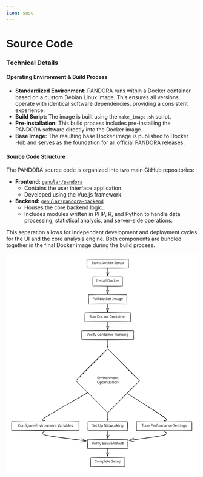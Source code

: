 ```yaml
---
icon: suse
---
```


# Source Code

### Technical Details

#### Operating Environment & Build Process

* **Standardized Environment:** PANDORA runs within a Docker container based on a custom Debian Linux image. This ensures all versions operate with identical software dependencies, providing a consistent experience.
* **Build Script:** The image is built using the `make_image.sh` script.
* **Pre-installation:** This build process includes pre-installing the PANDORA software directly into the Docker image.
* **Base Image:** The resulting base Docker image is published to Docker Hub and serves as the foundation for all official PANDORA releases.

#### Source Code Structure

The PANDORA source code is organized into two main GitHub repositories:

* **Frontend:** [`genular/pandora`](https://github.com/genular/pandora)
  * Contains the user interface application.
  * Developed using the Vue.js framework.
* **Backend:** [`genular/pandora-backend`](https://github.com/genular/pandora-backend)
  * Houses the core backend logic.
  * Includes modules written in PHP, R, and Python to handle data processing, statistical analysis, and server-side operations.

This separation allows for independent development and deployment cycles for the UI and the core analysis engine. Both components are bundled together in the final Docker image during the build process.

<img src="../.gitbook/assets/file.excalidraw.svg" alt="Structure" class="gitbook-drawing">
